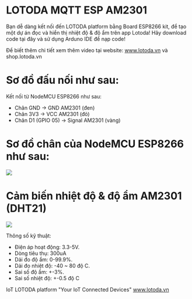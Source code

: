 # LOTODA MQTT ESP AM2301

Bạn dễ dàng kết nối đến LOTODA platform bằng Board ESP8266 kit, để tạo một dự án đọc và hiển thị nhiệt độ & độ ẩm trên app Lotoda! Hãy download code tại đây và sử dụng Arduno IDE để nạp code!

Để biết thêm chi tiết xem thêm video tại website: www.lotoda.vn và shop.lotoda.vn

# Sơ đồ đấu nối như sau:

Kết nối từ NodeMCU ESP8266 như sau:

- Chân GND -> GND AM2301 (đen)
- Chân 3V3 -> VCC AM2301 (đỏ)
- Chân D1 (GPIO 05) -> Signal AM2301 (vàng)

# Sơ đồ chân của NodeMCU ESP8266 như sau:
![](https://raw.githubusercontent.com/lotoda/Lotoda-Mqtt-Esp/master/nodemcudevkit_v1-0_io.jpg)

# Cảm biến nhiệt độ & độ ẩm AM2301 (DHT21)
![](https://imgaz.staticbg.com/thumb/large/oaupload/banggood/images/3D/60/0348cf90-f0ce-40c2-a23c-faf1edf2dafb.JPG)

Thông số kỹ thuật:
- Điện áp hoạt động: 3.3-5V.
- Dòng tiêu thụ: 300uA
- Dải đo độ ẩm: 0-99.9%.
- Dải đo nhiệt độ: -40 ~ 80 độ C.
- Sai số độ ẩm: +-3%.
- Sai số nhiệt độ: +-0.5 độ C

IoT LOTODA platform "Your IoT Connected Devices" www.lotoda.vn
